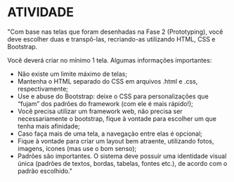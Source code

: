 # ATIVIDADE
"Com base nas telas que foram desenhadas na Fase 2 (Prototyping), você deve escolher duas e transpô-las, recriando-as utilizando HTML, CSS e Bootstrap.

Você deverá criar no mínimo 1 tela.
Algumas informações importantes:

- Não existe um limite máximo de telas;
- Mantenha o HTML separado do CSS em arquivos .html e .css, respectivamente;
- Use e abuse do Bootstrap: deixe o CSS para personalizações que “fujam” dos padrões do framework (com ele é mais rápido!);
- Você precisa utilizar um framework web, não precisa ser necessariamente o bootstrap, fique à vontade para escolher um que tenha mais afinidade;
- Caso faça mais de uma tela, a navegação entre elas é opcional;
- Fique à vontade para criar um layout bem atraente, utilizando fotos, imagens, ícones (mas use o bom senso);
- Padrões são importantes. O sistema deve possuir uma identidade visual única (padrões de textos, bordas, tabelas, fontes etc.), de acordo com o padrão escolhido."
